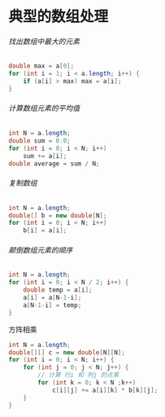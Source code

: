 # 典型的数组处理

###### 找出数组中最大的元素

```java
double max = a[0];
for (int i = 1; i < a.length; i++) {
    if (a[i] > max) max = a[i];
}
```

###### 计算数组元素的平均值

```java
int N = a.length;
double sum = 0.0;
for (int i = 0; i < N; i++)
    sum += a[i];
double average = sum / N;
```

###### 复制数组

```java
int N = a.length;
double[] b = new double[N];
for (int i = 0; i < N; i++)
    b[i] = a[i];
```

###### 颠倒数组元素的顺序

```java
int N = a.length;
for (int i = 0; i < N / 2; i++) {
    double temp = a[i];
    a[i] = a[N-1-i];
    a[N-1-i] = temp;
}
```

方阵相乘

```java
int N = a.length;
double[][] c = new double[N][N];
for (int i = 0; i < N; i++) {
    for (int j = 0; j < N; j++) {
        // 计算 行i 和 列j 的点乘
        for (int k = 0; k < N ;k++) 
            c[i][j] += a[i][k] * b[k][j];
    }
}
```

